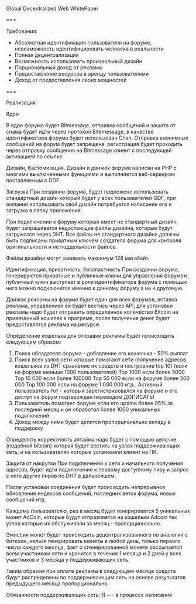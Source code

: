 Global Decentralized Web WhitePaper

===

Требования:
- Абсолютная идентификация пользователя на форуме, невозможность идентифицировать человека в реальности 
- Полная децентрализация
- Возможность использовать произвольный дизайн
- Порциональный доход от рекламы
- Предоставление ресурсов в аренду пользователями
- Доход от предоставления своих мощностей

===

Реализация

Ядро

В ядре форума будет Bitmessage, отправка сообщений и защита от спама будет идти через протокол Bitemessage, в качестве идентификатора форума будет использован Chan.
Отправка анонимных сообщений на форум будет запрещена. регистрация будет проходить через отправку сообщения на Bitmessage клиент с последующей активацией по ссылке.

Дизайн, Кастомизация.
Дизайн и движок форума написан на PHP с многими выключенными функциями и выполняется веб-сервером поставляеным с GDF.

Загрузка
При создании форума, будет прдложено использовать стандартный дизайн который будет у всех пользователей GDF, при желании использовать свой дизайн потребуется написание его и загрузка в папку приложения.

При подключении к форуму который имеет не стандартный дизайн, будет запрашиватся недостающие файлы дизайна, которые будут загружатся через DHT. 
Все файлы не стандартного дизайна должны быть подписаны приватным ключем создателя форума для контроля оригинальности и не поддельности файлов.

Файлы дизайна могут занимать максимум 128 мегабайт.

Идентификация, приватность, безопастность
При создании форума, генерируются приватные и публичные ключи для управления форумом, публичный ключ выступает в роли идентификатора форума с помощью него можно подключится именно к данному форуму а не к другомую.

Движок рекламы на форуме будет един для всех форумов, вставка реклама, управленией ей будет вестись через API, для установки рекламы надо будет отправить определенное количество Bitcoin на привязанный кошелек к прогреме, после получения денег будет предоставлятся реклама на ресурсе.

Определение кошелька для отправки рекламы будет происходить следующим образом:
1) Поиск обладателя форума - добавление его кошелька - 50% выплат
2) Поиск всех узлов сети которые помогают сети (получение адресов кошельков из DHT сравнение их средств и построение top 10) (если на форуме меньше 1000 пользователей)
Top 1000 если более 5000
Top 10 000 если более 100000
Top 50 000 если на форуме более 500 000
Top 100 000 если на форуме 1 000 000
итд.. Активный пользователь тот - который зарегистрировался на форуме и его доступ на форум подтвержден переводом ДОПИСАТЬ!
3) Пользователь помогает форуме если его uptime более 95% за последний месяц и он обработал более 1000 уникальных подключений
4) Доход между ними будет делится пропорционально вкладу в поддержку

Определять корректность аптайма надо будет с помощью цепочке (подобной bitcoin) которая будет вестить на узлах поддерживающих сеть, и на пользователях которые установили клиент на ПК.

Защита от накрутки
При подключении к сети и начального получения адресов, будет идти подключение к первому доступному пиру и запрос с него других пиров по DHT в дальнейшем.

После установки соединения будет происходить непрерывное обновление индексов сообщений, последних веток форума, новых сообщений итд. 

Каждому пользователю, раз в месяц будет генерироватся 5 уникальных монет AdCoin, которые будут отправляется на кошельки Adcoin тех узлов которые их обслуживали за месяц - пропорционально.

Эмиссия монет будет происходить децентрализованного по аналогии с биткоин, нельзя генерировать монеты в любой день, только первого числа каждого месяца, факт о сгенерированной монете рассылается всем участникам сети и хранится в течении 1 месяца и 2 дней у всех участников и 3 месяца у поддерживающих сеть.

Таким образом при оплате рекламы в следующем месяце средста будут распределены по поддерживающим сеть на основе результатов предыдущего месяца пропорционально.

Обязанности поддерживающих сеть:
1)
--- в процессе написания